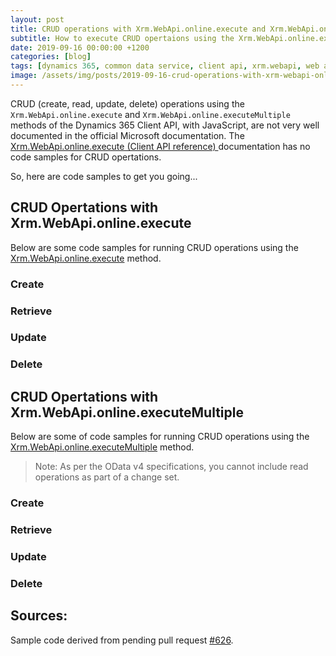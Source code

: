 ```yaml
---
layout: post
title: CRUD operations with Xrm.WebApi.online.execute and Xrm.WebApi.online.executeMultiple
subtitle: How to execute CRUD opertaions using the Xrm.WebApi.online.execute and Xrm.WebApi.online.executeMultiple methods with JavaScript.
date: 2019-09-16 00:00:00 +1200
categories: [blog]
tags: [dynamics 365, common data service, client api, xrm.webapi, web api]
image: /assets/img/posts/2019-09-16-crud-operations-with-xrm-webapi-online-execute-and-executemultiple/image.png
---
```


CRUD (create, read, update, delete) operations using the `Xrm.WebApi.online.execute` and `Xrm.WebApi.online.executeMultiple` methods of the Dynamics 365 Client API, with JavaScript, are not very well documented in the official Microsoft documentation. The [Xrm.WebApi.online.execute (Client API reference)
](https://docs.microsoft.com/en-us/powerapps/developer/model-driven-apps/clientapi/reference/xrm-webapi/online/execute) documentation has no code samples for CRUD opertations.

So, here are code samples to get you going...

## CRUD Opertations with Xrm.WebApi.online.execute
Below are some code samples for running CRUD operations using the [Xrm.WebApi.online.execute](https://docs.microsoft.com/en-us/powerapps/developer/model-driven-apps/clientapi/reference/xrm-webapi/online/execute) method.

### Create
<script src="https://gist.github.com/ryanmichaeljames/8bd4dd65ec7d481b46c8ae2c3657dd53.js"></script>

### Retrieve
<script src="https://gist.github.com/ryanmichaeljames/80571d2384f33e81b8847a80f08a7071.js"></script>

### Update
<script src="https://gist.github.com/ryanmichaeljames/3a7f2e2a5276d377a18cc2663d096649.js"></script>

### Delete
<script src="https://gist.github.com/ryanmichaeljames/a9cba1986e839967f8ff2ffc1f1f97a9.js"></script>


## CRUD Opertations with Xrm.WebApi.online.executeMultiple
Below are some of code samples for running CRUD operations using the [Xrm.WebApi.online.executeMultiple](https://docs.microsoft.com/en-us/powerapps/developer/model-driven-apps/clientapi/reference/xrm-webapi/online/executemultiple) method.
> Note: As per the OData v4 specifications, you cannot include read operations as part of a change set. 

### Create
<script src="https://gist.github.com/ryanmichaeljames/4c9f87dc4296cea817048df5a1aa62a4.js"></script>

### Retrieve
<script src="https://gist.github.com/ryanmichaeljames/29b0665c370f0a9e849791fdf84c41cc.js"></script>

### Update
<script src="https://gist.github.com/ryanmichaeljames/6866f8a2c077306b487962757edf74d1.js"></script>

### Delete
<script src="https://gist.github.com/ryanmichaeljames/81ae711d5bd2bd6b812cc68c070299b8.js"></script>

## Sources:
Sample code derived from pending pull request [#626](https://github.com/MicrosoftDocs/powerapps-docs/pull/626).